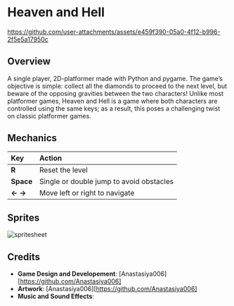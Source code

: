 # Heaven and Hell
https://github.com/user-attachments/assets/e459f390-05a0-4f12-b996-2f5e5a17950c

## Overview
A single player, 2D-platformer made with Python and pygame. The game’s objective is simple: collect all the diamonds to proceed to the next level, but beware of the opposing gravities between the two characters! Unlike most platformer games, Heaven and Hell is a game where both characters are controlled using the same keys; as a result, this poses a challenging twist on classic platformer games.

## Mechanics
 Key         | Action                                    |
|:-----------|:------------------------------------------|
| **R**      | Reset the level                           |
| **Space**  | Single or double jump to avoid obstacles  |
| **←  →**   | Move left or right to navigate            |

## Sprites
![spritesheet](https://github.com/user-attachments/assets/62f0f523-67ab-4608-86d0-fda740ec5af0)

## Credits
- **Game Design and Developement**: [Anastasiya006][https://github.com/Anastasiya006]
- **Artwork**: [Anastasiya006][https://github.com/Anastasiya006]
- **Music and Sound Effects**: 
